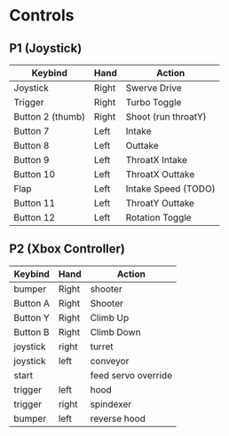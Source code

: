 
# Controls

## P1 (Joystick)
Keybind | Hand | Action
-- | -- | -- |
Joystick | Right | Swerve Drive
Trigger | Right | Turbo Toggle
Button 2 (thumb) | Right | Shoot (run throatY)
Button 7 | Left | Intake
Button 8 | Left | Outtake
Button 9 | Left | ThroatX Intake
Button 10 | Left | ThroatX Outtake
Flap | Left | Intake Speed (TODO)
Button 11 | Left | ThroatY Outtake
Button 12 | Left | Rotation Toggle

## P2 (Xbox Controller)
Keybind | Hand | Action
-- | -- | -- |
bumper | Right | shooter
Button A | Right | Shooter
Button Y | Right | Climb Up
Button B | Right | Climb Down
joystick | right | turret
joystick | left | conveyor
start | | feed servo override
trigger | left | hood
trigger | right | spindexer
bumper | left | reverse hood

